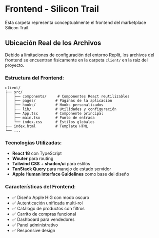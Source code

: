 # Frontend - Silicon Trail

Esta carpeta representa conceptualmente el frontend del marketplace Silicon Trail. 

## Ubicación Real de los Archivos

Debido a limitaciones de configuración del entorno Replit, los archivos del frontend se encuentran físicamente en la carpeta `client/` en la raíz del proyecto.

### Estructura del Frontend:
```
client/
├── src/
│   ├── components/     # Componentes React reutilizables
│   ├── pages/         # Páginas de la aplicación
│   ├── hooks/         # Hooks personalizados
│   ├── lib/           # Utilidades y configuración
│   ├── App.tsx        # Componente principal
│   ├── main.tsx       # Punto de entrada
│   └── index.css      # Estilos globales
├── index.html         # Template HTML
└── ...

```

### Tecnologías Utilizadas:
- **React 18** con TypeScript
- **Wouter** para routing
- **Tailwind CSS** + **shadcn/ui** para estilos
- **TanStack Query** para manejo de estado servidor
- **Apple Human Interface Guidelines** como base del diseño

### Características del Frontend:
- ✅ Diseño Apple HIG con modo oscuro
- ✅ Autenticación unificada multi-rol
- ✅ Catálogo de productos con filtros
- ✅ Carrito de compras funcional
- ✅ Dashboard para vendedores
- ✅ Panel administrativo
- ✅ Responsive design